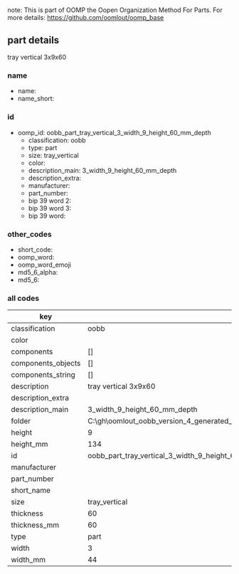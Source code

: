 #   

note: This is part of OOMP the Oopen Organization Method For Parts. For more details: https://github.com/oomlout/oomp_base

##  part details



tray vertical 3x9x60

### name
* name: 
* name_short: 
### id
* oomp_id: oobb_part_tray_vertical_3_width_9_height_60_mm_depth
  * classification: oobb
  * type: part
  * size: tray_vertical
  * color: 
  * description_main: 3_width_9_height_60_mm_depth
  * description_extra: 
  * manufacturer: 
  * part_number: 
  * bip 39 word 2: 
  * bip 39 word 3: 
  * bip 39 word: 

### other_codes
* short_code: 
* oomp_word: 
* oomp_word_emoji 
* md5_6_alpha: 
* md5_6: 









### all codes 
| key | value |  
| --- | --- |  
| classification | oobb |  
| color |  |  
| components | [] |  
| components_objects | [] |  
| components_string | [] |  
| description | tray vertical 3x9x60 |  
| description_extra |  |  
| description_main | 3_width_9_height_60_mm_depth |  
| folder | C:\gh\oomlout_oobb_version_4_generated_parts\things\oobb_part_tray_vertical_3_width_9_height_60_mm_depth |  
| height | 9 |  
| height_mm | 134 |  
| id | oobb_part_tray_vertical_3_width_9_height_60_mm_depth |  
| manufacturer |  |  
| part_number |  |  
| short_name |  |  
| size | tray_vertical |  
| thickness | 60 |  
| thickness_mm | 60 |  
| type | part |  
| width | 3 |  
| width_mm | 44 |  
